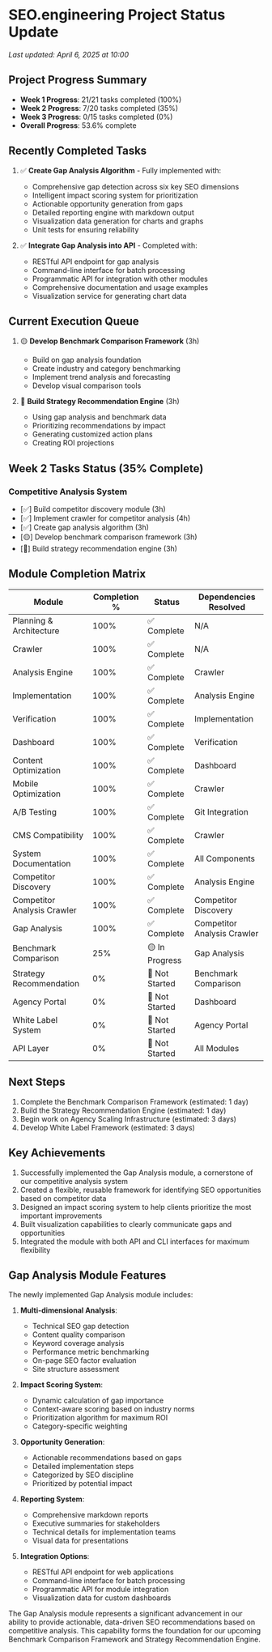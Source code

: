 # SEO.engineering Project Status Update

*Last updated: April 6, 2025 at 10:00*

## Project Progress Summary

- **Week 1 Progress**: 21/21 tasks completed (100%)
- **Week 2 Progress**: 7/20 tasks completed (35%)
- **Week 3 Progress**: 0/15 tasks completed (0%)
- **Overall Progress**: 53.6% complete

## Recently Completed Tasks

1. ✅ **Create Gap Analysis Algorithm** - Fully implemented with:
   - Comprehensive gap detection across six key SEO dimensions
   - Intelligent impact scoring system for prioritization
   - Actionable opportunity generation from gaps
   - Detailed reporting engine with markdown output
   - Visualization data generation for charts and graphs
   - Unit tests for ensuring reliability

2. ✅ **Integrate Gap Analysis into API** - Completed with:
   - RESTful API endpoint for gap analysis
   - Command-line interface for batch processing
   - Programmatic API for integration with other modules
   - Comprehensive documentation and usage examples
   - Visualization service for generating chart data

## Current Execution Queue

1. 🟡 **Develop Benchmark Comparison Framework** (3h)
   - Build on gap analysis foundation
   - Create industry and category benchmarking
   - Implement trend analysis and forecasting
   - Develop visual comparison tools

2. 🔲 **Build Strategy Recommendation Engine** (3h)
   - Using gap analysis and benchmark data
   - Prioritizing recommendations by impact
   - Generating customized action plans
   - Creating ROI projections

## Week 2 Tasks Status (35% Complete)

### Competitive Analysis System
- [✅] Build competitor discovery module (3h)
- [✅] Implement crawler for competitor analysis (4h)
- [✅] Create gap analysis algorithm (3h)
- [🟡] Develop benchmark comparison framework (3h)
- [🔲] Build strategy recommendation engine (3h)

## Module Completion Matrix

| Module | Completion % | Status | Dependencies Resolved |
|--------|--------------|--------|----------------------|
| Planning & Architecture | 100% | ✅ Complete | N/A |
| Crawler | 100% | ✅ Complete | N/A |
| Analysis Engine | 100% | ✅ Complete | Crawler |
| Implementation | 100% | ✅ Complete | Analysis Engine |
| Verification | 100% | ✅ Complete | Implementation |
| Dashboard | 100% | ✅ Complete | Verification |
| Content Optimization | 100% | ✅ Complete | Dashboard |
| Mobile Optimization | 100% | ✅ Complete | Crawler |
| A/B Testing | 100% | ✅ Complete | Git Integration |
| CMS Compatibility | 100% | ✅ Complete | Crawler |
| System Documentation | 100% | ✅ Complete | All Components |
| Competitor Discovery | 100% | ✅ Complete | Analysis Engine |
| Competitor Analysis Crawler | 100% | ✅ Complete | Competitor Discovery |
| Gap Analysis | 100% | ✅ Complete | Competitor Analysis Crawler |
| Benchmark Comparison | 25% | 🟡 In Progress | Gap Analysis |
| Strategy Recommendation | 0% | 🔲 Not Started | Benchmark Comparison |
| Agency Portal | 0% | 🔲 Not Started | Dashboard |
| White Label System | 0% | 🔲 Not Started | Agency Portal |
| API Layer | 0% | 🔲 Not Started | All Modules |

## Next Steps

1. Complete the Benchmark Comparison Framework (estimated: 1 day)
2. Build the Strategy Recommendation Engine (estimated: 1 day)
3. Begin work on Agency Scaling Infrastructure (estimated: 3 days)
4. Develop White Label Framework (estimated: 3 days)

## Key Achievements

1. Successfully implemented the Gap Analysis module, a cornerstone of our competitive analysis system
2. Created a flexible, reusable framework for identifying SEO opportunities based on competitor data
3. Designed an impact scoring system to help clients prioritize the most important improvements
4. Built visualization capabilities to clearly communicate gaps and opportunities
5. Integrated the module with both API and CLI interfaces for maximum flexibility

## Gap Analysis Module Features

The newly implemented Gap Analysis module includes:

1. **Multi-dimensional Analysis**:
   - Technical SEO gap detection
   - Content quality comparison
   - Keyword coverage analysis
   - Performance metric benchmarking
   - On-page SEO factor evaluation
   - Site structure assessment

2. **Impact Scoring System**:
   - Dynamic calculation of gap importance
   - Context-aware scoring based on industry norms
   - Prioritization algorithm for maximum ROI
   - Category-specific weighting

3. **Opportunity Generation**:
   - Actionable recommendations based on gaps
   - Detailed implementation steps
   - Categorized by SEO discipline
   - Prioritized by potential impact

4. **Reporting System**:
   - Comprehensive markdown reports
   - Executive summaries for stakeholders
   - Technical details for implementation teams
   - Visual data for presentations

5. **Integration Options**:
   - RESTful API endpoint for web applications
   - Command-line interface for batch processing
   - Programmatic API for module integration
   - Visualization data for custom dashboards

The Gap Analysis module represents a significant advancement in our ability to provide actionable, data-driven SEO recommendations based on competitive analysis. This capability forms the foundation for our upcoming Benchmark Comparison Framework and Strategy Recommendation Engine.
